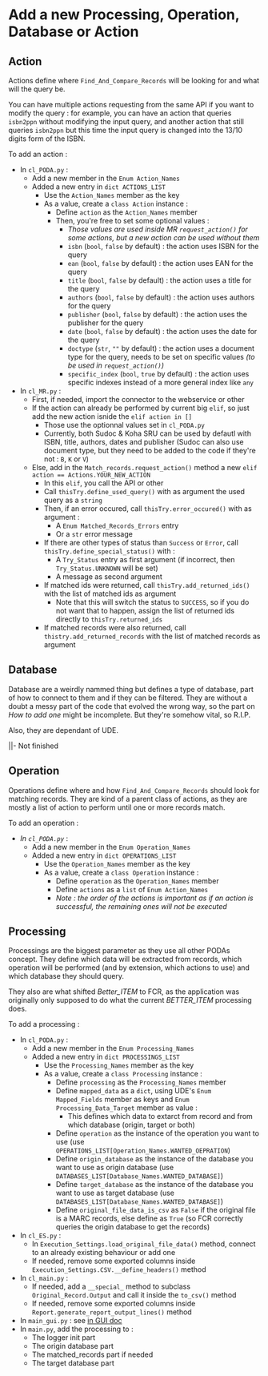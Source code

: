 # Add a new Processing, Operation, Database or Action

## Action

Actions define where `Find_And_Compare_Records` will be looking for and what will the query be.

You can have multiple actions requesting from the same API if you want to modify the query : for example, you can have an action that queries `isbn2ppn` without modifying the input query, and another action that still queries `isbn2ppn` but this time the input query is changed into the 13/10 digits form of the ISBN.

To add an action :

* In `cl_PODA.py` :
  * Add a new member in the `Enum Action_Names`
  * Added a new entry in `dict ACTIONS_LIST`
    * Use the `Action_Names` member as the key
    * As a value, create a `class Action` instance :
      * Define `action` as the `Action_Names` member
      * Then, you're free to set some optional values :
        * _Those values are used inside MR `request_action()` for some actions, but a new action can be used without them_
        * `isbn` (`bool`, `false` by default) : the action uses ISBN for the query
        * `ean` (`bool`, `false` by default) : the action uses EAN for the query
        * `title` (`bool`, `false` by default) : the action uses a title for the query
        * `authors` (`bool`, `false` by default) : the action uses authors for the query
        * `publisher` (`bool`, `false` by default) : the action uses the publisher for the query
        * `date` (`bool`, `false` by default) : the action uses the date for the query
        * `doctype` (`str`, `""` by default) : the action uses a document type for the query, needs to be set on specific values _(to be used in `request_action()`)_
        * `specific_index` (`bool`, `true` by default) : the action uses specific indexes instead of a more general index like `any`
* In `cl_MR.py` :
  * First, if needed, import the connector to the webservice or other
  * If the action can already be performed by current big `elif`, so just add the new action isnide the `elif action in []`
    * Those use the optionnal values set in `cl_PODA.py`
    * Currently, both Sudoc & Koha SRU can be used by defautl with ISBN, title, authors, dates and publisher (Sudoc can also use document type, but they need to be added to the code if they're not : `B`, `K` or `V`)
  * Else, add in the `Match_records.request_action()` method a new `elif action == Actions.YOUR_NEW_ACTION`
    * In this `elif`, you call the API or other
    * Call `thisTry.define_used_query()` with as argument the used query as a `string` 
    * Then, if an error occured, call `thisTry.error_occured()` with as argument :
      * A `Enum Matched_Records_Errors` entry
      * Or a `str` error message
    * If there are other types of status than `Success` or `Error`, call `thisTry.define_special_status()` with :
      * A `Try_Status` entry as first argument (if incorrect, then `Try_Status.UNKNOWN` will be set)
      * A message as second argument
    * If matched ids were returned, call `thisTry.add_returned_ids()` with the list of matched ids as argument
      * Note that this will switch the status to `SUCCESS`, so if you do not want that to happen, assign the list of returned ids directly to `thisTry.returned_ids`
    * If matched records were also returned, call `thistry.add_returned_records` with the list of matched records as argument

## Database

Database are a weirdly nammed thing but defines a type of database, part of how to connect to them and if they can be filtered.
They are without a doubt a messy part of the code that evolved the wrong way, so the part on _How to add one_ might be incomplete.
But they're somehow vital, so R.I.P.

Also, they are dependant of UDE.

||- Not finished


## Operation

Operations define where and how `Find_And_Compare_Records` should look for matching records.
They are kind of a parent class of actions, as they are mostly a list of action to perform until one or more records match.

To add an operation :

* _In `cl_PODA.py`_ :
  * Add a new member in the `Enum Operation_Names`
  * Added a new entry in `dict OPERATIONS_LIST`
    * Use the `Operation_Names` member as the key
    * As a value, create a `class Operation` instance :
      * Define `operation` as the `Operation_Names` member
      * Define `actions` as a `list` of `Enum Action_Names`
      * _Note : the order of the actions is important as if an action is successful, the remaining ones will not be executed_

## Processing

Processings are the biggest parameter as they use all other PODAs concept.
They define which data will be extracted from records, which operation will be performed (and by extension, which actions to use) and which database they should query.

They also are what shifted *Better_ITEM* to FCR, as the application was originally only supposed to do what the current *BETTER_ITEM* processing does.

To add a processing :

* In `cl_PODA.py` :
  * Add a new member in the `Enum Processing_Names`
  * Added a new entry in `dict PROCESSINGS_LIST`
    * Use the `Processing_Names` member as the key
    * As a value, create a `class Processing` instance :
      * Define `processing` as the `Processing_Names` member
      * Define `mapped_data` as a `dict`, using UDE's `Enum Mapped_Fields` member as keys and `Enum Processing_Data_Target` member as value :
        * This defines which data to extarct from record and from which database (origin, target or both)
      * Define `operation` as the instance of the operation you want to use (use `OPERATIONS_LIST[Operation_Names.WANTED_OEPRATION`)
      * Define `origin_database` as the instance of the database you want to use as origin database (use `DATABASES_LIST[Database_Names.WANTED_DATABASE]`)
      * Define `target_database` as the instance of the database you want to use as target database (use `DATABASES_LIST[Database_Names.WANTED_DATABASE]`)
      * Define `original_file_data_is_csv` as `False` if the original file is a MARC records, else define as `True` (so FCR correctly queries the origin database to get the records)
* In `cl_ES.py` :
  * In `Execution_Settings.load_original_file_data()` method, connect to an already existing behaviour or add one
  * If needed, remove some exported columns inside `Execution_Settings.CSV.__define_headers()` method
* In `cl_main.py` :
  * If needed, add a `__special_` method to subclass `Original_Record.Output` and call it inside the `to_csv()` method
  * If needed, remove some exported columns inside `Report.generate_report_output_lines()` method
* In `main_gui.py` : see [in GUI doc](./GUI.md#hide-elements-for-some-processings)
* In `main.py`, add the processing to :
  * The logger init part
  * The origin database part
  * The matched_records part if needed
  * The target database part